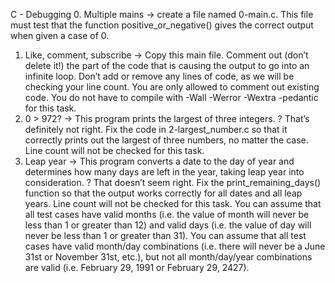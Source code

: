 C - Debugging
0. Multiple mains -> create a file named 0-main.c. This file must test that the function positive_or_negative() gives the correct output when given a case of 0.
1. Like, comment, subscribe -> Copy this main file. Comment out (don’t delete it!) the part of the code that is causing the output to go into an infinite loop. Don’t add or remove any lines of code, as we will be checking your line count. You are only allowed to comment
out existing code. You do not have to compile with -Wall -Werror -Wextra -pedantic for this task.
2. 0 > 972? -> This program prints the largest of three integers. ? That’s definitely not right. Fix the code in 2-largest_number.c so
that it correctly prints out the largest of three numbers, no matter the case. Line count will not be checked for this task.
3. Leap year -> This program converts a date to the day of year and determines how many days are left in the year, taking leap year into consideration. ? That doesn’t seem right. Fix the print_remaining_days() function so that the output works correctly for all dates and all leap years. Line count will not be checked for this task. You can assume that all test cases have valid months (i.e. the value of month will never be less than 1 or greater than 12) and valid days (i.e. the value of day will never be less than 1 or greater than 31).
You can assume that all test cases have valid month/day combinations (i.e. there will never be a June 31st or November 31st, etc.), but not all month/day/year combinations are valid (i.e. February 29, 1991 or February 29, 2427).


